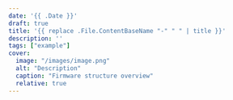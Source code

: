 ```yaml
---
date: '{{ .Date }}'
draft: true
title: '{{ replace .File.ContentBaseName "-" " " | title }}'
description: ''
tags: ["example"]
cover:
  image: "/images/image.png"
  alt: "Description"
  caption: "Firmware structure overview"
  relative: true
---
```


